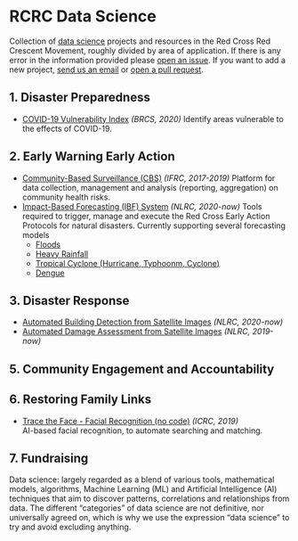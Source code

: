 # RCRC Data Science
Collection of [data science](#datascience) projects and resources in the Red Cross Red Crescent Movement, roughly divided by area of application. If there is any error in the information provided please [open an issue](https://github.com/IFRCGo/rcrc-data-science/issues). If you want to add a new project, [send us an email](mailto:jmargutti@redcross.nl,paola.yela@ifrc.org) or [open a pull request](https://github.com/IFRCGo/rcrc-data-science/pulls).

## 1. Disaster Preparedness
- [COVID-19 Vulnerability Index](https://github.com/britishredcrosssociety/covid-19-vulnerability) *(BRCS, 2020)*
Identify areas vulnerable to the effects of COVID-19.

## 2. Early Warning Early Action
- [Community-Based Surveillance (CBS)](https://github.com/IFRCGo/cbs) *(IFRC, 2017-2019)*
Platform for data collection, management and analysis (reporting, aggregation) on community health risks. 
- [Impact-Based Forecasting (IBF) System](https://github.com/rodekruis/IBF-system) *(NLRC, 2020-now)* 
Tools required to trigger, manage and execute the Red Cross Early Action Protocols for natural disasters. Currently supporting several forecasting models
    - [Floods](https://github.com/rodekruis/IBF_FLOOD_PIPELINE)
    - [Heavy Rainfall](https://github.com/rodekruis/IBF-rainfall-pipeline)
    - [Tropical Cyclone (Hurricane, Typhoonm, Cyclone)](https://github.com/rodekruis/Typhoon-Impact-based-forecasting-model)
    - [Dengue](https://github.com/rodekruis/IBF-dengue-model)

## 3. Disaster Response
- [Automated Building Detection from Satellite Images](https://github.com/rodekruis/automated-building-detection) *(NLRC, 2020-now)*
- [Automated Damage Assessment from Satellite Images](https://github.com/rodekruis/caladrius) *(NLRC, 2019-now)*

## 5. Community Engagement and Accountability

## 6. Restoring Family Links
- [Trace the Face - Facial Recognition (no code)](https://familylinks.icrc.org/europe/en/pages/home.aspx) *(ICRC, 2019)*   
AI-based facial recognition, to automate searching and matching.

## 7. Fundraising


<a name="datascience">Data science</a>: largely regarded as a blend of various tools, mathematical models, algorithms, Machine Learning (ML) and Artificial Intelligence (AI) techniques that aim to discover patterns, correlations and relationships from data. The different “categories” of data science are not definitive, nor universally agreed on, which is why we use the expression “data science” to try and avoid excluding anything.
